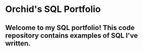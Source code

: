 # Orchid's SQL Portfolio

## Welcome to my SQL portfolio! This code repository contains examples of SQL I've written. 
